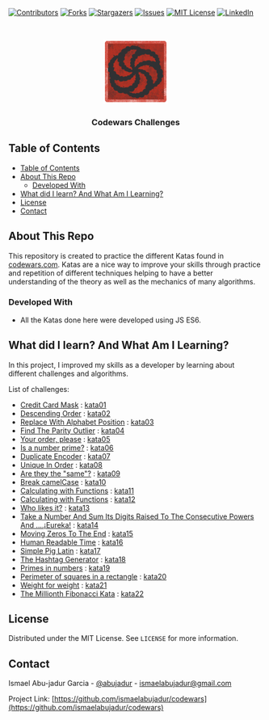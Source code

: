 <!-- PROJECT SHIELDS -->
<!--
*** I'm using markdown "reference style" links for readability.
*** Reference links are enclosed in brackets [ ] instead of parentheses ( ).
*** See the bottom of this document for the declaration of the reference variables
*** for contributors-url, forks-url, etc. This is an optional, concise syntax you may use.
*** https://www.markdownguide.org/basic-syntax/#reference-style-links
-->

[![Contributors][contributors-shield]][contributors-url]
[![Forks][forks-shield]][forks-url]
[![Stargazers][stars-shield]][stars-url]
[![Issues][issues-shield]][issues-url]
[![MIT License][license-shield]][license-url]
[![LinkedIn][linkedin-shield]][linkedin-url]

<!-- PROJECT LOGO -->
<br />
<p align="center">
  <a href="https://github.com/ismaelabujadur/codewars">
    <img src="images/logo.png" alt="Logo" width="128" height="128">
  </a>

  <h3 align="center">Codewars Challenges</h3>
</p>

<!-- TABLE OF CONTENTS -->

## Table of Contents

- [Table of Contents](#table-of-contents)
- [About This Repo](#about-this-repo)
  - [Developed With](#developed-with)
- [What did I learn? And What Am I Learning?](#what-did-i-learn-and-what-am-i-learning)
- [License](#license)
- [Contact](#contact)

<!-- ABOUT THE PROJECT -->

## About This Repo

This repository is created to practice the different Katas found in [codewars.com](https://www.codewars.com/). Katas are a nice way to improve your skills through practice and repetition of different techniques helping to have a better understanding of the theory as well as the mechanics of many algorithms.

### Developed With

- All the Katas done here were developed using JS ES6.

<!-- WHAT DID I LEARN -->
## What did I learn? And What Am I Learning?

In this project, I improved my skills as a developer by learning about different challenges and algorithms.

List of challenges:

- [Credit Card Mask](https://www.codewars.com/kata/5412509bd436bd33920011bc) : [kata01](kata-1.js)
- [Descending Order](https://www.codewars.com/kata/5467e4d82edf8bbf40000155) : [kata02](kata-2.js)
- [Replace With Alphabet Position](https://www.codewars.com/kata/546f922b54af40e1e90001da) : [kata03](kata-3.js)
- [Find The Parity Outlier](https://www.codewars.com/kata/5526fc09a1bbd946250002dc) : [kata04](kata-4.js)
- [Your order, please](https://www.codewars.com/kata/55c45be3b2079eccff00010f) : [kata05](kata-5.js)
- [Is a number prime?](https://www.codewars.com/kata/5262119038c0985a5b00029f) : [kata06](kata-6.js)
- [Duplicate Encoder](https://www.codewars.com/kata/54b42f9314d9229fd6000d9c) : [kata07](kata-7.js)
- [Unique In Order](https://www.codewars.com/kata/54e6533c92449cc251001667) : [kata08](kata-8.js)
- [Are they the "same"?](https://www.codewars.com/kata/550498447451fbbd7600041c) : [kata09](kata-9.js)
- [Break camelCase](https://www.codewars.com/kata/5208f99aee097e6552000148) : [kata10](kata-10.js)
- [Calculating with Functions](https://www.codewars.com/kata/525f3eda17c7cd9f9e000b39) : [kata11](kata-11.js)
- [Calculating with Functions](https://www.codewars.com/kata/526571aae218b8ee490006f4) : [kata12](kata-12.js)
- [Who likes it?](https://www.codewars.com/kata/5266876b8f4bf2da9b000362) : [kata13](kata-13.js)
- [Take a Number And Sum Its Digits Raised To The Consecutive Powers And ....¡Eureka!](https://www.codewars.com/kata/5626b561280a42ecc50000d1) : [kata14](kata-14.js)
- [Moving Zeros To The End](https://www.codewars.com/kata/52597aa56021e91c93000cb0) : [kata15](kata-15.js)
- [Human Readable Time](https://www.codewars.com/kata/52685f7382004e774f0001f7) : [kata16](kata-16.js)
- [Simple Pig Latin](https://www.codewars.com/kata/520b9d2ad5c005041100000f) : [kata17](kata-17.js)
- [The Hashtag Generator](https://www.codewars.com/kata/52449b062fb80683ec000024) : [kata18](kata-18.js)
- [Primes in numbers](https://www.codewars.com/kata/54d512e62a5e54c96200019e) : [kata19](kata-19.js)
- [Perimeter of squares in a rectangle](https://www.codewars.com/kata/559a28007caad2ac4e000083) : [kata20](kata-20.js)
- [Weight for weight](https://www.codewars.com/kata/55c6126177c9441a570000cc) : [kata21](kata-21.js)
- [The Millionth Fibonacci Kata](https://www.codewars.com/kata/53d40c1e2f13e331fc000c26) : [kata22](kata-22.js)

<!-- LICENSE -->

## License

Distributed under the MIT License. See `LICENSE` for more information.

<!-- CONTACT -->

## Contact

Ismael Abu-jadur Garcia - [@abujadur](https://twitter.com/abujadur) - ismaelabujadur@gmail.com

Project Link: [https://github.com/ismaelabujadur/codewars](https://github.com/ismaelabujadur/codewars)

<!-- MARKDOWN LINKS & IMAGES -->

[contributors-shield]: https://img.shields.io/github/contributors/nowrie141/django_library?style=flat-square
[contributors-url]: https://github.com/ismaelabujadur/codewars/graphs/contributors
[forks-shield]: https://img.shields.io/github/forks/nowrie141/django_library.svg?style=flat-square
[forks-url]: https://github.com/ismaelabujadur/codewars/network/members
[stars-shield]: https://img.shields.io/github/stars/nowrie141/django_library.svg?style=flat-square
[stars-url]: https://github.com/ismaelabujadur/codewars/stargazers
[issues-shield]: https://img.shields.io/github/issues/nowrie141/django_library.svg?style=flat-square
[issues-url]: https://github.com/ismaelabujadur/codewars/issues
[license-shield]: https://img.shields.io/github/license/nowrie141/django_library.svg?style=flat-square
[license-url]: https://github.com/ismaelabujadur/codewars/blob/master/LICENSE.txt
[linkedin-shield]: https://img.shields.io/badge/-LinkedIn-black.svg?style=flat-square&logo=linkedin&colorB=555
[linkedin-url]: https://linkedin.com/in/ismael-abu-jadur-garcía-809154a6
